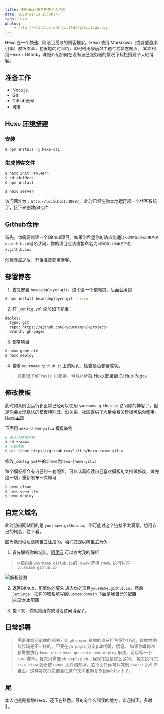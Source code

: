 ```yaml
---
title: 使用Hexo搭建免费个人博客
date: 2020-11-19 13:50:47
tags: Hexo
photos: 
    - http://static.clearfix.ltd/byteiilogo.svg
---
```


Hexo 是一个快速、简洁且高效的博客框架。Hexo 使用 Markdown（或其他渲染引擎）解析文章，在很短的时间内，即可利用靓丽的主题生成静态网页。
本文利用Hexo + Github，详细介绍如何在没有自己服务器的情况下轻松搭建个人轻博客。

<!-- more -->

## 准备工作 
- Node.js
- Git
- Github账号
- 域名

## Hexo [环境搭建](https://hexo.io/zh-cn/docs/setup)

### 安装
```bash
$ npm install -g hexo-cli
```
### 生成博客文件
```bash
$ hexo init <folder>
$ cd <folder>
$ npm install
```

```bash
$ hexo server
```
访问网址为：`http://localhost:4000/`， 此时已经在你本地运行起一个博客系统了，接下来创建git仓库

## Github仓库

首先，你需要新建一个Github项目。如果你希望你的站点能通过`<你的GitHub用户名>.github.io`域名访问，你的项目应该直接命名为`<你的GitHub用户名>.github.io`。

创建仓库之后，开始准备部署博客。

## 部署博客

1. 首先安装 `hexo-deployer-git`，这个是一个依赖包，后面会用到

```bash
$ npm install hexo-deployer-git --save
```


2. 在 `_config.yml` 添加如下配置：

```bash
deploy:
  type: git
  repo: https://github.com/<yourname>/<project>
  branch: gh-pages
```

3. 部署项目

```bash
$ hexo generate
$ hexo deploy
```

4. 查看 `yourname.github.io` 上的网页，检查是否部署成功。

> 如果想了解`Travis CI`部署，可以移步[将 Hexo 部署到 GitHub Pages](https://hexo.io/zh-cn/docs/github-pages)

## 修改模板

此时如果前面运行都正常已经可以使用 `yourname.github.io` 访问你的博客了，但是你会发现默认的模板特别丑。没关系，社区提供了大量免费的模板可供你使用。[Hexo主题](https://hexo.io/themes/)

下面用 `hexo-theme-yilia` 模板举例

```bash
# 进入主题文件夹
$ cd themes
# 下载主题
$ git clone https://github.com/litten/hexo-theme-yilia
```
修改`_config.yml`中的`theme`为`hexo-theme-yilia`

每个模板都会有自己的一套配置，可以认真阅读自己喜欢模板的文档做修改，做完这一切，重新发布一次即可

```bash
$ hexo clean
$ hexo generate
$ hexo deploy
```

## 自定义域名

此时访问网站用的是 `yourname.github.io`，你可能对这个链接不太满意，想用自己的域名，往下看。

因为我的域名是阿里云注册的，咱们还是以阿里云为例：
1. 首先解析你的域名。[阿里云](https://homenew.console.aliyun.com/)
可以参考我的解析 
> `@` 指向到`yourname.github.io`的 ip 
> `www` 选择 `CNAME` 执行你的`yourname.github.io`

![解析截图](http://static.clearfix.ltd/20201119150858.jpg)

2. 返回Github，配置你的域名
进入你的项目`yourname.github.io`，然后`Settings`，把你的域名填写到`Custom domain`
下面是我自己的配置
![Github配置](http://static.clearfix.ltd/20201119151723.jpg)

3. 接下来，你就能用你的域名访问博客了。

## 日常部署

> 需要注意前面你的部署分支 `gh-pages` 是你的项目打包后的代码，跟你本地的代码是不一样的。不要在`gh-pages` 分支pull代码，切记。
> 如果你嫌每次都需要执行 `hexo clean` `hexo generate` `hexo deploy` 麻烦，可以写一个shell脚本，每次只需要 `sh deploy.sh`，我现在就是这么做的。
> 每次执行完`hexo clean`就会把 `CNAME` 文件清除掉。这个文件你可以写到 `source` 文件夹里面，这样每次打包都会把这个文件重新复制到`public`下了。


## 尾
本人也是刚接触Hexo，还正在熟悉。写的有什么错误的地方，欢迎指正，多谢🙏。

